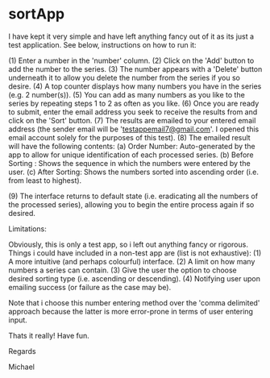 sortApp
=======


I have kept it very simple and have left anything fancy out of it as its just a test application.
See below, instructions on how to run it:

(1) Enter a number in the 'number' column. 
(2) Click on the 'Add' button to add the number to the series. 
(3) The number appears with a 'Delete' button underneath it to allow you delete the number from the series if you so desire.
(4) A top counter displays how many numbers you have in the series (e.g. 2 number(s)). 
(5) You can add as many numbers as you like to the series by repeating steps 1 to 2 as often as you like.
(6) Once you are ready to submit, enter the email address you seek to receive the results from and click on the 'Sort' button. 
(7) The results are emailed to your entered email address (the sender email will be 'testappemail7@gmail.com'. I opened this email account solely for the purposes of this test). 
(8) The emailed result will have the following contents: 
    (a) Order Number: Auto-generated by the app to allow for unique identification of each processed series. 
    (b) Before Sorting : Shows the sequence in which the numbers were entered by the user. 
    (c) After Sorting: Shows the numbers sorted into ascending order (i.e. from least to highest). 

(9) The interface returns to default state (i.e. eradicating all the numbers of the processed series), allowing you to begin the entire process again if so desired.

Limitations:

Obviously, this is only a test app, so i left out anything fancy or rigorous. Things i could have included in a non-test app are (list is not exhaustive): 
(1) A more intuitive (and perhaps colourful) interface. 
(2) A limit on how many numbers a series can contain. 
(3) Give the user the option to choose desired sorting type (i.e. ascending or descending). 
(4) Notifying user upon emailing success (or failure as the case may be).

Note that i choose this number entering method over the 'comma delimited' approach because the latter is more error-prone in terms of user entering input.

Thats it really! Have fun.

Regards

Michael
